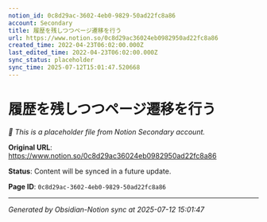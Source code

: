 ```yaml
---
notion_id: 0c8d29ac-3602-4eb0-9829-50ad22fc8a86
account: Secondary
title: 履歴を残しつつページ遷移を行う
url: https://www.notion.so/0c8d29ac36024eb0982950ad22fc8a86
created_time: 2022-04-23T06:02:00.000Z
last_edited_time: 2022-04-23T06:02:00.000Z
sync_status: placeholder
sync_time: 2025-07-12T15:01:47.520668
---
```


# 履歴を残しつつページ遷移を行う

*🔄 This is a placeholder file from Notion Secondary account.*

**Original URL**: https://www.notion.so/0c8d29ac36024eb0982950ad22fc8a86

**Status**: Content will be synced in a future update.

**Page ID**: `0c8d29ac-3602-4eb0-9829-50ad22fc8a86`

---

*Generated by Obsidian-Notion sync at 2025-07-12 15:01:47*
